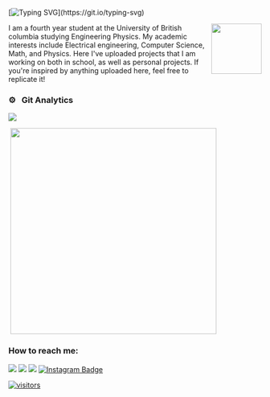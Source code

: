 
[![Typing SVG](https://readme-typing-svg.herokuapp.com?vCenter=true&width=500&lines=Hello,+my+name+is+Itai;)](https://git.io/typing-svg)

<img src="https://user-images.githubusercontent.com/90986809/188566001-cabc114a-d1f0-4f8d-abb3-66b1a77b1dd4.gif" width="100" height="100" align="right" >
I am a fourth year student at the University of British columbia studying Engineering Physics. My academic interests include Electrical engineering, Computer Science, Math, and Physics. Here I've uploaded projects that I am working on both in school, as well as personal projects. If you're inspired by anything uploaded here, feel free to replicate it!


### ⚙️ &nbsp; Git Analytics
 
<p><img align="center" src="https://github-readme-stats.vercel.app/api?username=itaiboss&theme=dark&show_icons=true" /></p>
<p>&nbsp;<img align="center" src="https://github-readme-stats.vercel.app/api/top-langs/?username=itaiboss&theme=dark&layout=compact" width="410" /></p>

### How to reach me: 
<p align="Left">
<a href="https://www.linkedin.com/in/ItaiBoss/"><img src="https://img.shields.io/badge/-LinkedIn%20-0077B5?style=for-the-badge&logo=Linkedin&logoColor=white"/></a>
<a href="mailto:itai.s.boss@gmail.com"><img src="https://img.shields.io/badge/-Email-D14836?style=for-the-badge&logo=Gmail&logoColor=white"/></a>
<a href="https://twitter.com/ItaiBoss"><img src="https://img.shields.io/badge/-Twitter-1DA1F2?style=for-the-badge&logo=twitter&logoColor=white"/></a>
<a href="https://www.instagram.com/itaiboss/"><img src="https://img.shields.io/badge/Instagram-22242d?logo=instagram&logoColor=white&style=for-the-badge" alt="Instagram Badge">
</p>

![visitors](https://visitor-badge.laobi.icu/badge?page_id=ItaiBoss.About-Me)
